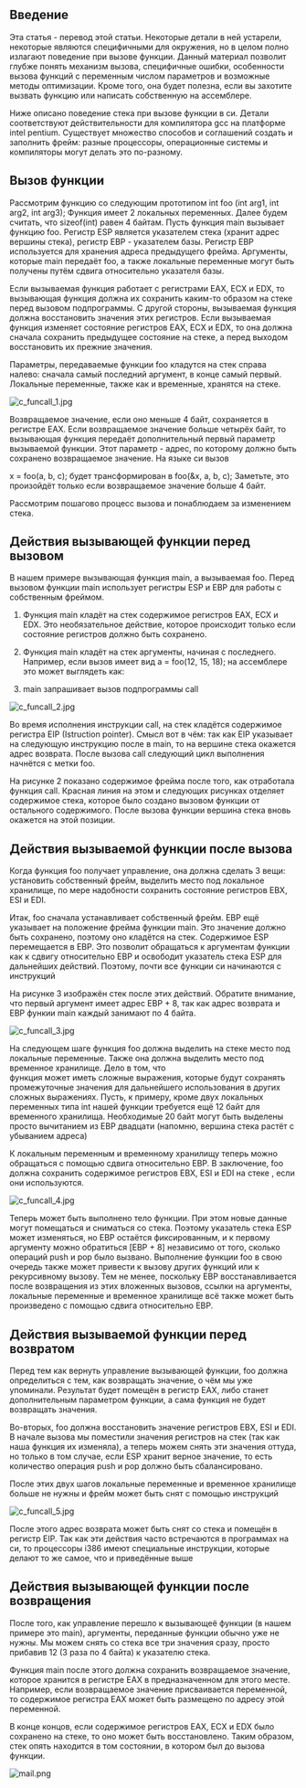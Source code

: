 ## Введение

Эта статья - перевод этой статьи. Некоторые детали в ней устарели,
некоторые являются специфичными для окружения, но в целом полно излагают поведение при вызове функции. Данный материал позволит глубже понять
механизм вызова, специфичные ошибки, особенности вызова функций с переменным числом параметров и возможные методы оптимизации. Кроме того, она будет
полезна, если вы захотите вызвать функцию или написать собственную на ассемблере.

Ниже описано поведение стека при вызове функции в си. Детали соответствуют действительности для компилятора gcc на платформе intel pentium. Существует
множество способов и соглашений создать и заполнить фрейм: разные процессоры, операционные системы и компиляторы могут делать это по-разному.

## Вызов функции

Рассмотрим функцию со следующим прототипом
int foo (int arg1, int arg2, int arg3);
Функция имеет 2 локальных переменных. Далее будем считать, что sizeof(int) равен 4 байтам. Пусть функция main вызывает функцию foo.
Регистр ESP является указателем стека (хранит адрес вершины стека), регистр EBP - указателем базы. Регистр EBP используется для хранения адреса предыдущего фрейма. 
Аргументы, которые main передаёт foo, а также локальные переменные могут быть получены путём сдвига относительно указателя базы.

Если вызываемая функция работает с регистрами EAX, ECX и EDX, то вызывающая функция должна их сохранить каким-то образом на стеке перед вызовом подпрограммы. 
С другой стороны, вызываемая функция должна восстановить значения этих регистров. Если вызываемая функция изменяет состояние регистров EAX, ECX и EDX, то она 
должна сначала сохранить предыдущее состояние на стеке, а перед выходом восстановить их прежние значения.

Параметры, передаваемые функции foo кладутся на стек справа налево: сначала самый последний аргумент, в конце самый первый. Локальные переменные, также как и временные, 
хранятся на стеке.

![c_funcall_1.jpg](../images/c_funcall_1.jpg)

Возвращаемое значение, если оно меньше 4 байт, сохраняется в регистре EAX. Если возвращаемое значение больше четырёх байт, то вызывающая функция передаёт дополнительный первый параметр вызываемой функции. Этот параметр - адрес, по которому должно быть сохранено возвращаемое значение. На языке си вызов

x = foo(a, b, c);
будет трансформирован в
foo(&x, a, b, c);
Заметьте, это произойдёт только если возвращаемое значение больше 4 байт.

Рассмотрим пошагово процесс вызова и понаблюдаем за изменением стека.

## Действия вызывающей функции перед вызовом

В нашем примере вызывающая функция main, а вызываемая foo. Перед вызовом функции main использует регистры ESP и EBP для работы с собственным фреймом.
1. Функция main кладёт на стек содержимое регистров EAX, ECX и EDX. Это необязательное действие, которое происходит только если состояние регистров должно быть сохранено.
2. Функция main кладёт на стек аргументы, начиная с последнего. Например, если вызов имеет вид
a = foo(12, 15, 18);
на ассемблере это может выглядеть как:

3. main запрашивает вызов подпрограммы call

![c_funcall_2.jpg](../images/c_funcall_2.jpg)

Во время исполнения инструкции call, на стек кладётся содержимое регистра EIP (Istruction pointer). Смысл вот  в чём: так как EIP указывает на следующую инструкцию после в 
main, то на вершине стека окажется адрес возврата. После вызова call следующий цикл выполнения начнётся  с метки foo.

На рисунке 2 показано содержимое фрейма после того, как отработала функция call. Красная линия на этом и следующих рисунках отделяет содержимое стека, которое было
создано вызовом функции от остального содержимого. После вызова функции вершина стека вновь окажется на этой позиции.

## Действия вызываемой функции после вызова

Когда функция foo получает управление, она должна сделать 3 вещи: установить собственный фрейм, выделить место под локальное хранилище, по мере надобности сохранить 
состояние регистров EBX, ESI и EDI.

Итак,  foo сначала устанавливает собственный фрейм. EBP ещё указывает на положение фрейма функции main. Это значение должно быть сохранено, поэтому оно 
кладётся на стек. Содержимое ESP перемещается в EBP. Это позволит обращаться к аргументам функции как к сдвигу относительно EBP и освободит указатель 
стека ESP для дальнейших действий. Поэтому, почти все функции си начинаются с инструкций

На рисунке 3 изображён стек после этих действий. Обратите внимание, что первый аргумент имеет адрес EBP + 8, так как адрес возврата и EBP функии main каждый занимают по 4 байта.

![c_funcall_3.jpg](../images/c_funcall_3.jpg)

На следующем шаге функция foo должна выделить на стеке место под локальные переменные. Также она должна выделить место под временное хранилище. Дело в том, что  
функция может иметь сложные выражения, которые будут сохранять промежуточные значения для дальнейшего использования в других сложных выражениях. 
Пусть, к примеру, кроме двух локальных переменных типа int нашей функции требуется ещё 12 байт для временного хранилища. Необходимые 20 байт 
могут быть выделены просто вычитанием из EBP двадцати (напомню, вершина стека растёт с убыванием адреса)

К локальным переменным и временному хранилищу теперь можно обращаться с помощью сдвига относительно EBP.
В заключение, foo должна сохранить содержимое регистров EBX, ESI и EDI на стеке , если они используются.

![c_funcall_4.jpg](../images/c_funcall_4.jpg)

Теперь может быть выполнено тело функции. При этом новые данные могут помещаться и сниматься со стека. Поэтому указатель стека ESP может изменяться, но EBP 
остаётся фиксированным, и к первому аргументу можно обратиться [EBP + 8] независимо от того, сколько операций push и pop было вызвано.
Выполнение функции foo в свою очередь также может привести к вызову других функций или к рекурсивному вызову. Тем не менее, поскольку EBP 
восстанавливается после возвращения из этих вложенных вызовов, ссылки на аргументы, локальные переменные и временное хранилище всё также может быть произведено с помощью 
сдвига относительно EBP.

## Действия вызываемой функции перед возвратом

Перед тем как вернуть управление вызывающей функции, foo должна определиться  с тем, как возвращать значение, о чём мы уже упоминали. Результат будет 
помещён в регистр EAX, либо станет дополнительным параметром функции, а сама функция не будет возвращать значения.

Во-вторых, foo должна восстановить значение регистров EBX, ESI и EDI. В начале вызова мы поместили значения регистров на стек (так как наша функция их изменяла), 
а теперь можем снять эти значения оттуда, но только в том случае, если ESP хранит верное значение, то есть количество операция push и pop должно быть сбалансировано.

После этих двух шагов локальные переменные и временное хранилище больше не нужны и фрейм может быть снят с помощью инструкций

![c_funcall_5.jpg](../images/c_funcall_5.jpg)

После этого адрес возврата может быть снят со стека и помещён в регистр EIP. Так как эти действия часто встречаются в программах на си, то процессоры i386 имеют 
специальные инструкции, которые делают то же самое, что и приведённые выше

## Действия вызывающей функции после возвращения

После того, как управление перешло к вызывающеё функции (в нашем примере это main), аргументы, переданные функции обычно уже не нужны. Мы можем снять со стека 
все три значения сразу, просто прибавив 12 (3 раза по 4 байта) к указателю стека.

Функция main после этого должна сохранить возвращаемое значение, которое хранится в регистре EAX в предназначенном для этого месте. Например, если возвращаемое 
значение присваивается переменной, то содержимое регистра EAX может быть размещено по адресу этой переменной.

В конце концов, если содержимое регистров EAX, ECX и EDX было сохранено на стеке, то оно может быть восстановлено. Таким образом, стек опять находится в том состоянии, в котором был до вызова функции.

![mail.png](../images/mail.png)


